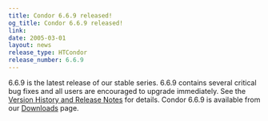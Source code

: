 ```yaml
---
title: Condor 6.6.9 released!
og_title: Condor 6.6.9 released!
link: 
date: 2005-03-01
layout: news
release_type: HTCondor
release_number: 6.6.9
---
```


6.6.9 is the latest release of our stable series. 6.6.9 contains several critical bug fixes and all users are encouraged to upgrade immediately. See the <a href="manual/latest-stable/9_Version_History.html"> Version History and Release Notes</a> for details.  Condor 6.6.9 is available from our <a href="downloads/">Downloads</a> page.  

